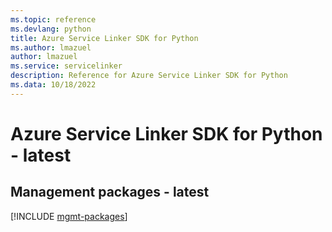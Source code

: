 ```yaml
---
ms.topic: reference
ms.devlang: python
title: Azure Service Linker SDK for Python
ms.author: lmazuel
author: lmazuel
ms.service: servicelinker
description: Reference for Azure Service Linker SDK for Python
ms.data: 10/18/2022
---
```

# Azure Service Linker SDK for Python - latest

## Management packages - latest
[!INCLUDE [mgmt-packages](service-linker-mgmt-index.md)]